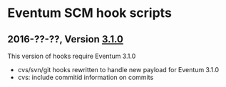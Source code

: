 Eventum SCM hook scripts
========================

2016-??-??, Version [3.1.0]
---------------------------

This version of hooks require Eventum 3.1.0

- cvs/svn/git hooks rewritten to handle new payload for Eventum 3.1.0
- cvs: include commitid information on commits

[3.1.0]: https://github.com/eventum/scm/compare/v3.0.4...master
